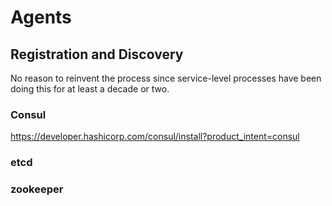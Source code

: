 # Agents

## Registration and Discovery

No reason to reinvent the process since service-level processes have been doing this for at least a decade or two.

### Consul

https://developer.hashicorp.com/consul/install?product_intent=consul

### etcd

### zookeeper
